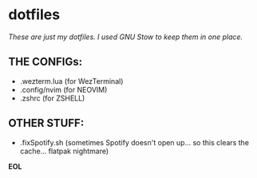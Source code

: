 # dotfiles

_These are just my dotfiles. I used GNU Stow to keep them in one place._

## THE CONFIGs:
- .wezterm.lua (for WezTerminal)
- .config/nvim (for NEOVIM)
- .zshrc (for ZSHELL)

## OTHER STUFF:
- .fixSpotify.sh (sometimes Spotify doesn't open up... so this clears the cache... flatpak nightmare)

**EOL**
